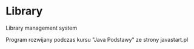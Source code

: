 # Library
Library management system

Program rozwijany podczas kursu "Java Podstawy" ze strony javastart.pl

